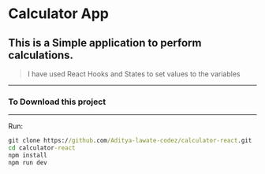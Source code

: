 # Calculator App 

## This is a Simple application to perform calculations.


> I have used React Hooks and States to set values to the variables

---
### To Download this project 
---
Run:

```cmd
git clone https://github.com/Aditya-lawate-codez/calculator-react.git
cd calculator-react
npm install
npm run dev
```